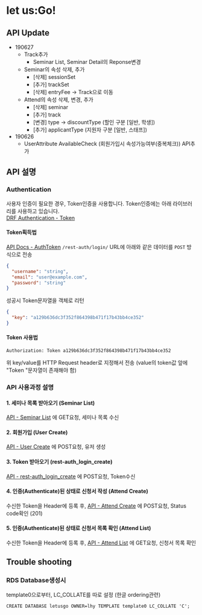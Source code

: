 # let us:Go!

## API Update

- 190627
  - Track추가
    - Seminar List, Seminar Detail의 Reponse변경
  - Seminar의 속성 삭제, 추가
    - [삭제] sessionSet
    - [추가] trackSet
    - [삭제] entryFee -> Track으로 이동
  - Attend의 속성 삭제, 변경, 추가
    - [삭제] seminar
    - [추가] track
    - [변경] type -> discountType (할인 구분 [일반, 학생])
    - [추가] applicantType (지원자 구분 [일반, 스태프])
- 190626
  - UserAttribute AvailableCheck (회원가입시 속성가능여부(중복체크)) API추가



## API 설명

### Authentication

사용자 인증이 필요한 경우, Token인증을 사용합니다. Token인증에는 아래 라이브러리를 사용하고 있습니다.  
[DRF Authentication - Token](https://www.django-rest-framework.org/api-guide/authentication/#tokenauthentication)



#### Token획득법

[API Docs - AuthToken](https://letusgo.lhy.kr/doc/#operation/rest-auth_login_create)
`/rest-auth/login/` URL에 아래와 같은 데이터를 `POST` 방식으로 전송

```json
{
  "username": "string",
  "email": "user@example.com",
  "password": "string"
}
```

성공시 Token문자열을 객체로 리턴

```json
{
  "key": "a129b636dc3f352f864398b471f17b43bb4ce352"
}
```



#### Token 사용법

```
Authorization: Token a129b636dc3f352f864398b471f17b43bb4ce352
```

위 key/value를 HTTP Request header로 지정해서 전송 (value의 token값 앞에 "Token "문자열이 존재해야 함)



### API 사용과정 설명

#### 1. 세미나 목록 받아오기 (Seminar List)

[API - Seminar List](https://letusgo.lhy.kr/doc/#operation/seminars_list) 에 GET요청, 세미나 목록 수신

#### 2. 회원가입 (User Create)

[API - User Create](https://letusgo.lhy.kr/doc/#operation/members_create) 에 POST요청, 유저 생성

#### 3. Token 받아오기 (rest-auth_login_create)

[API - rest-auth_login_create](https://letusgo.lhy.kr/doc/#operation/rest-auth_login_create) 에 POST요청, Token수신

#### 4. 인증(Authenticate)된 상태로 신청서 작성 (Attend Create)

수신한 Token을 Header에 등록 후, [API - Attend Create](https://letusgo.lhy.kr/doc/#operation/attends_create) 에 POST요청, Status code확인 (201)

#### 5. 인증(Authenticate)된 상태로 신청서 목록 확인 (Attend List)

수신한 Token을 Header에 등록 후, [API - Attend List](https://letusgo.lhy.kr/doc/#operation/attends_list) 에 GET요청, 신청서 목록 확인







## Trouble shooting

### RDS Database생성시

template0으로부터, LC_COLLATE를 따로 설정 (한글 ordering관련)

```
CREATE DATABASE letusgo OWNER=lhy TEMPLATE template0 LC_COLLATE 'C';
```
